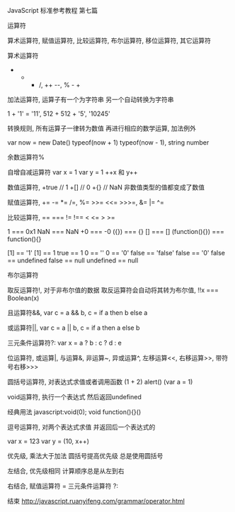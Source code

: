 JavaScript 
标准参考教程
第七篇

运算符

算术运算符,
赋值运算符,
比较运算符,
布尔运算符,
移位运算符,
其它运算符

算术运算符

+ - * /,
++ --,
% - +

加法运算符,
运算子有一个为字符串
另一个自动转换为字符串

1 + '1' = '11',
512 + 512 + '5',
'10245'

转换规则,
所有运算子一律转为数值
再进行相应的数学运算,
加法例外

var now = new Date()
typeof(now + 1)
typeof(now - 1),
string number

余数运算符%

自增自减运算符
var x = 1
var y = 1
++x 和 y++

数值运算符,
+true // 1
+[] // 0
+{} // NaN
非数值类型的值都变成了数值

赋值运算符,
+= -= *= /=,
%= >>= <<= >>>=,
&= |= ^=

比较运算符,
== === 
!= !==
< <= > >=

1 === 0x1
NaN === NaN
+0 === -0
({}) === {}
[] === []
(function(){}) === function(){}

[1] == '1'
[1] == 1
true == 1
0 == ''
0 == '0'
false == 'false'
false == '0'
false == undefined
false == null
undefined == null

布尔运算符

取反运算符!,
对于非布尔值的数据
取反运算符会自动将其转为布尔值,
!!x === Boolean(x)

且运算符&&,
var c = a && b,
c = if a then b else a

或运算符||,
var c = a || b,
c = if a then a else b

三元条件运算符?:
var x = a ? b : c ? d : e

位运算符,
或运算|,
与运算&,
非运算~,
异或运算^,
左移运算<<,
右移运算>>,
带符号右移>>>

圆括号运算符,
对表达式求值或者调用函数
(1 + 2)
alert()
(var a = 1)

void运算符,
执行一个表达式
然后返回undefined

经典用法
javascript:void(0);
void function(){}()

逗号运算符,
对两个表达式求值
并返回后一个表达式的

var x = 123
var y = (10, x++)

优先级,
乘法大于加法
圆括号提高优先级
总是使用圆括号

左结合,
优先级相同
计算顺序总是从左到右

右结合,
赋值运算符 =
三元条件运算符 ?:

结束
http://javascript.ruanyifeng.com/grammar/operator.html